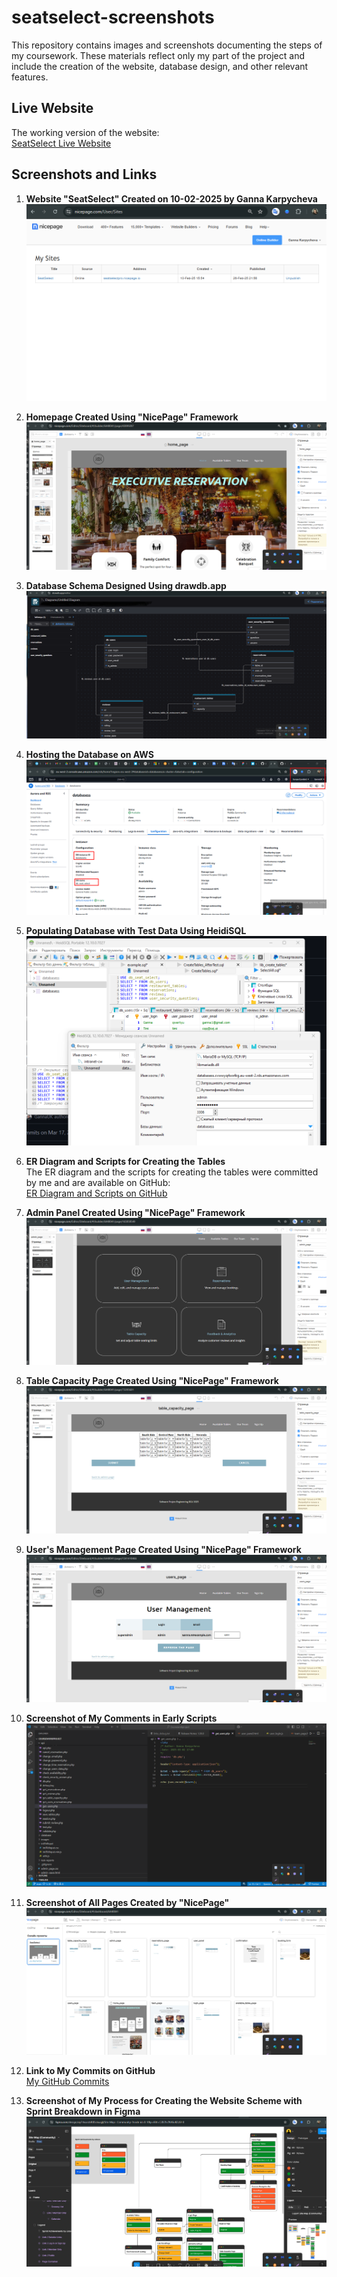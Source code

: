 # seatselect-screenshots
This repository contains images and screenshots documenting the steps of my coursework. These materials reflect only my part of the project and include the creation of the website, database design, and other relevant features.

## Live Website
The working version of the website:  
[SeatSelect Live Website](http://35.178.63.163/index.html)

## Screenshots and Links

1. **Website "SeatSelect" Created on 10-02-2025 by Ganna Karpycheva**  
   ![Website Screenshot](https://github.com/GannaUK/seatselect-screenshots/blob/main/Screenshot_1.png)

2. **Homepage Created Using "NicePage" Framework**  
   ![Homepage Screenshot](https://github.com/GannaUK/seatselect-screenshots/blob/main/Screenshot_2.png)

3. **Database Schema Designed Using drawdb.app**  
   ![Database Schema](https://github.com/GannaUK/seatselect-screenshots/blob/main/Screenshot_11.png)

4. **Hosting the Database on AWS**  
   ![AWS Database Hosting](https://github.com/GannaUK/seatselect-screenshots/blob/main/Screenshot_8.png)

5. **Populating Database with Test Data Using HeidiSQL**  
   ![HeidiSQL Test Data](https://github.com/GannaUK/seatselect-screenshots/blob/main/Screenshot_9.png)

6. **ER Diagram and Scripts for Creating the Tables**  
   The ER diagram and the scripts for creating the tables were committed by me and are available on GitHub:  
   [ER Diagram and Scripts on GitHub](https://github.com/OnlineReversation/seatselect/tree/main/database)

7. **Admin Panel Created Using "NicePage" Framework**  
   ![Admin Panel](https://github.com/GannaUK/seatselect-screenshots/blob/main/Screenshot_4.png)

8. **Table Capacity Page Created Using "NicePage" Framework**  
   ![Table Capacity Page](https://github.com/GannaUK/seatselect-screenshots/blob/main/Screenshot_5.png)

9. **User's Management Page Created Using "NicePage" Framework**  
   ![User Management Page](https://github.com/GannaUK/seatselect-screenshots/blob/main/Screenshot_6.png)

10. **Screenshot of My Comments in Early Scripts**  
    ![My Comments Screenshot](https://github.com/GannaUK/seatselect-screenshots/blob/main/Screenshot_7.png)

11. **Screenshot of All Pages Created by "NicePage"**  
    ![All Pages Created by NicePage](https://github.com/GannaUK/seatselect-screenshots/blob/main/Screenshot_3.png)

12. **Link to My Commits on GitHub**  
    [My GitHub Commits](https://github.com/OnlineReversation/seatselect/commits/main/?author=GannaUK)

13. **Screenshot of My Process for Creating the Website Scheme with Sprint Breakdown in Figma**  
    ![Figma Website Sprint Breakdown](https://github.com/GannaUK/seatselect-screenshots/blob/main/Screenshot_10.png)


